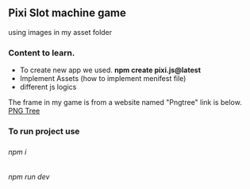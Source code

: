 <h2>Pixi Slot machine game</h2>
<div> using images in my asset folder</div>

<h3>Content to learn.</h3>
<ul>
    <li>To create new app we used. <b>npm create pixi.js@latest</b></li>
    <li>Implement Assets (how to implement menifest file)</li>
    <li>different js logics</li>
</ul>

The frame in my game is from a website named "Pngtree" link is below. </br>
<a href="https://pngtree.com/freepng/blank-game-frame-design-in-fantasy-theme_15956058.html">PNG Tree</a>

<h3>To run project use<h3>
<h6>npm i</h6>
<h6>npm run dev</h6>